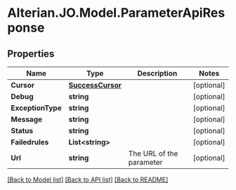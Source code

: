 # Alterian.JO.Model.ParameterApiResponse

## Properties

Name | Type | Description | Notes
------------ | ------------- | ------------- | -------------
**Cursor** | [**SuccessCursor**](SuccessCursor.md) |  | [optional] 
**Debug** | **string** |  | [optional] 
**ExceptionType** | **string** |  | [optional] 
**Message** | **string** |  | [optional] 
**Status** | **string** |  | [optional] 
**Failedrules** | **List&lt;string&gt;** |  | [optional] 
**Url** | **string** | The URL of the parameter | [optional] 

[[Back to Model list]](../README.md#documentation-for-models) [[Back to API list]](../README.md#documentation-for-api-endpoints) [[Back to README]](../README.md)

